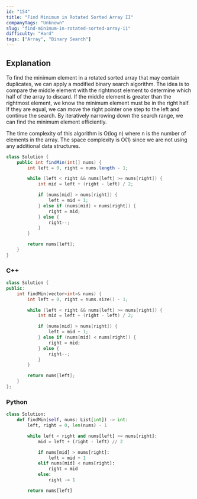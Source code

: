 ```yaml
---
id: "154"
title: "Find Minimum in Rotated Sorted Array II"
companyTags: "Unknown"
slug: "find-minimum-in-rotated-sorted-array-ii"
difficulty: "Hard"
tags: ["Array", "Binary Search"]
---
```


## Explanation

To find the minimum element in a rotated sorted array that may contain duplicates, we can apply a modified binary search algorithm. The idea is to compare the middle element with the rightmost element to determine which half of the array to discard. If the middle element is greater than the rightmost element, we know the minimum element must be in the right half. If they are equal, we can move the right pointer one step to the left and continue the search. By iteratively narrowing down the search range, we can find the minimum element efficiently. 

The time complexity of this algorithm is O(log n) where n is the number of elements in the array. The space complexity is O(1) since we are not using any additional data structures.
```java
class Solution {
    public int findMin(int[] nums) {
        int left = 0, right = nums.length - 1;

        while (left < right && nums[left] >= nums[right]) {
            int mid = left + (right - left) / 2;

            if (nums[mid] > nums[right]) {
                left = mid + 1;
            } else if (nums[mid] < nums[right]) {
                right = mid;
            } else {
                right--;
            }
        }

        return nums[left];
    }
}
```

### C++
```cpp
class Solution {
public:
    int findMin(vector<int>& nums) {
        int left = 0, right = nums.size() - 1;

        while (left < right && nums[left] >= nums[right]) {
            int mid = left + (right - left) / 2;

            if (nums[mid] > nums[right]) {
                left = mid + 1;
            } else if (nums[mid] < nums[right]) {
                right = mid;
            } else {
                right--;
            }
        }

        return nums[left];
    }
};
```

### Python
```python
class Solution:
    def findMin(self, nums: List[int]) -> int:
        left, right = 0, len(nums) - 1

        while left < right and nums[left] >= nums[right]:
            mid = left + (right - left) // 2

            if nums[mid] > nums[right]:
                left = mid + 1
            elif nums[mid] < nums[right]:
                right = mid
            else:
                right -= 1

        return nums[left]
```
